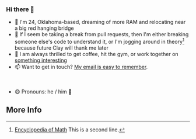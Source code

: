 ### Hi there 👋

- 🔭 I'm 24, Oklahoma-based, dreaming of more RAM and relocating near a big red hanging bridge
- 🌱 If I seem be taking a break from pull requests, then I'm either breaking someone else's code to understand it, or I'm jogging around in theory[^1] because future Clay will thank me later
- 👯 I am always thrilled to get coffee, hit the gym, or work together on [something interesting](https://claycurry.com/#interests)
- 📫 Want to get in touch? [My email is easy to remember](mailto:me@claycurry.com).
<br>

- 😄 Pronouns: he / him 🌈

## More Info
[^1]: [Encyclopedia of Math](https://encyclopediaofmath.org/)
  This is a second line.
